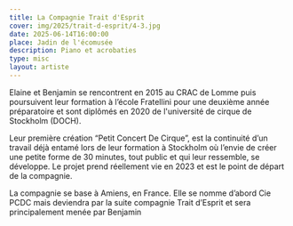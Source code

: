 ```yaml
---
title: La Compagnie Trait d'Esprit
cover: img/2025/trait-d-esprit/4-3.jpg
date: 2025-06-14T16:00:00
place: Jadin de l'écomusée
description: Piano et acrobaties
type: misc
layout: artiste
---
```


Elaine et Benjamin se rencontrent en 2015 au CRAC de Lomme puis poursuivent leur formation à l’école Fratellini pour une deuxième année préparatoire et sont diplômés en 2020 de l'université de cirque de Stockholm (DOCH).

Leur première création “Petit Concert De Cirque”, est la continuité d’un travail déjà entamé lors de leur formation à Stockholm où l’envie de créer une petite forme de 30 minutes, tout public et qui leur ressemble, se développe. Le projet prend réellement vie en 2023 et est le point de départ de la compagnie.

La compagnie se base à Amiens, en France. Elle se nomme d’abord Cie PCDC mais deviendra par la suite compagnie Trait d’Esprit et sera principalement menée par Benjamin
